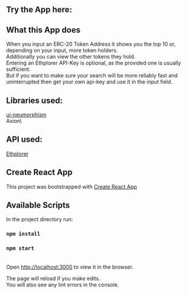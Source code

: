 ## Try the App here:

## What this App does
When you input an ERC-20 Token Address it shows you the top 10 or, depending on your input, more token holders.
\
Additionally you can view the other tokens they hold.
\
Entering an Ethplorer API-Key is optional, as the provided one is usually sufficient.
\
But if you want to make sure your search will be more reliably fast and uninterrupted then get your own api-key and use it in the input field. 


## Libraries used:
[ui-neumorphism](https://github.com/AKAspanion/ui-neumorphism)\
Axion\

## API used:
[Ethplorer](https://github.com/EverexIO/Ethplorer/wiki/Ethplorer-API)

##  Create React App
This project was bootstrapped with [Create React App](https://github.com/facebook/create-react-app)

## Available Scripts

In the project directory run:

### `npm install`
### `npm start`

\
Open [http://localhost:3000](http://localhost:3000) to view it in the browser.

The page will reload if you make edits.\
You will also see any lint errors in the console.

